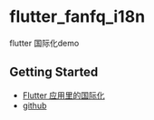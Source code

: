 # flutter_fanfq_i18n

flutter 国际化demo


## Getting Started

- [Flutter 应用里的国际化](https://flutter.cn/docs/development/accessibility-and-localization/internationalization#setting-up)
- [github](https://github.com/cfug/flutter.cn/tree/master/examples/internationalization/gen_l10n_example)